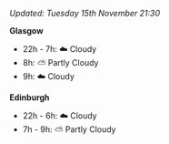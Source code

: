 *Updated: Tuesday 15th November 21:30*

**Glasgow**

* 22h - 7h: :cloud: Cloudy
* 8h: :partly_sunny: Partly Cloudy
* 9h: :cloud: Cloudy

**Edinburgh**

* 22h - 6h: :cloud: Cloudy
* 7h - 9h: :partly_sunny: Partly Cloudy
